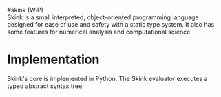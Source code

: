 #skink
(WiP)<br>
Skink is a small interpreted, object-oriented programming language designed for ease of use and safety with a static type system. It also has some features for numerical analysis and computational science. 

# Implementation
Skink's core is implemented in Python. The Skink evaluator executes a typed abstract syntax tree. 

